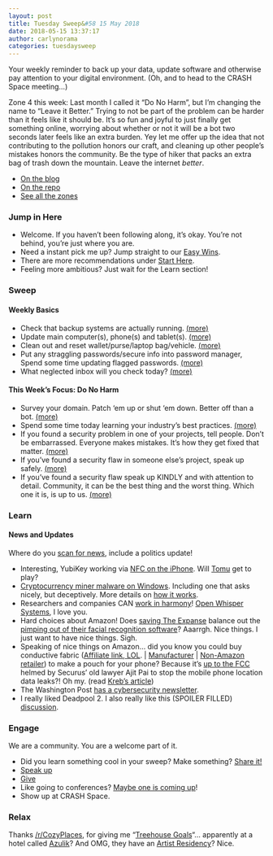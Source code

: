 ```yaml
---
layout: post
title: Tuesday Sweep&#58 15 May 2018
date: 2018-05-15 13:37:17
author: carlynorama
categories: tuesdaysweep
---
```

Your weekly reminder to back up your data, update software and otherwise pay attention to your digital environment. (Oh, and to head to the CRASH Space meeting…)

Zone 4 this week: Last month I called it “Do No Harm”, but I’m changing the name to “Leave it Better.” Trying to not be part of the problem can be harder than it feels like it should be. It’s so fun and joyful to just finally get something online, worrying about whether or not it will be a bot two seconds later feels like an extra burden. Yey let me offer up the idea that not contributing to the pollution honors our craft, and cleaning up other people’s mistakes honors the community. Be the type of hiker that packs an extra bag of trash down the mountain. Leave the internet _better_.

*   [On the blog](https://blog.crashspace.org/2018/05/tuesday-sweep-22-may-2018/)
*   [On the repo](https://crashspace.github.io/tuesday/tuesdaysweep/2018/05/22/tuesday-sweep.html)
*   [See all the zones](https://crashspace.github.io/tuesday/sweep/)

### Jump in Here

*   Welcome. If you haven’t been following along, it’s okay. You’re not behind, you’re just where you are.
*   Need a instant pick me up? Jump straight to our [Easy Wins](https://crashspace.github.io/tuesday/start/04-pick-an-easy-win.html).
*   There are more recommendations under [Start Here](https://crashspace.github.io/tuesday/start/).
*   Feeling more ambitious? Just wait for the Learn section!

### Sweep

#### Weekly Basics

*   Check that backup systems are actually running. [(more)](/tuesday/sweep/zone00/backup.html)
*   Update main computer(s), phone(s) and tablet(s). [(more)](/tuesday/sweep/zone00/update.html)
*   Clean out and reset wallet/purse/laptop bag/vehicle. [(more)](/tuesday/sweep/zone00/everyday_carry.html)
*   Put any straggling passwords/secure info into password manager, Spend some time updating flagged passwords. [(more)](/tuesday/sweep/zone00/password_manager.html)
*   What neglected inbox will you check today? [(more)](/tuesday/sweep/zone00/neglected_inboxes.html)

#### This Week’s Focus: Do No Harm

*   Survey your domain. Patch ‘em up or shut ‘em down. Better off than a bot. [(more)](/tuesday/sweep/zone04/survey_domain.html)
*   Spend some time today learning your industry’s best practices. [(more)](/tuesday/sweep/zone04/follow_best_practices.html)
*   If you found a security problem in one of your projects, tell people. Don’t be embarrassed. Everyone makes mistakes. It’s how they get fixed that matter. [(more)](/tuesday/sweep/zone04/admit_it.html)
*   If you’ve found a security flaw in someone else’s project, speak up safely. [(more)](/tuesday/sweep/zone04/speak_up_safely.html)
*   If you’ve found a security flaw speak up KINDLY and with attention to detail. Community, it can be the best thing and the worst thing. Which one it is, is up to us. [(more)](/tuesday/sweep/zone04/speak_up_kindly.html)

### Learn

#### News and Updates

Where do you [scan for news](https://crashspace.github.io/tuesday/), include a politics update!

*   Interesting, YubiKey working via [NFC on the iPhone](https://www.cyberscoop.com/yubikey-ios-apple/). Will [Tomu](https://tomu.im/) get to play?
*   [Cryptocurrency miner malware on Windows](https://www.bleepingcomputer.com/news/security/winstarnssmminer-coinminer-campaign-makes-500-000-victims-in-three-days/). Including one that asks nicely, but deceptively. More details on [how it works](https://blog.360totalsecurity.com/en/cryptominer-winstarnssmminer-made-fortune-brutally-hijacking-computer/).
*   Researchers and companies CAN [work in harmony](https://www.cyberscoop.com/signal-desktop-remote-code-flaw/)! [Open Whisper Systems](https://signal.org/), I love you.
*   Hard choices about Amazon! Does [saving The Expanse](https://arstechnica.com/gaming/2018/05/has-amazon-stepped-up-to-save-the-expanse-from-cancellation/) balance out the [pimping out of their facial recognition software](https://www.washingtonpost.com/news/the-switch/wp/2018/05/22/amazon-is-selling-facial-recognition-to-law-enforcement-for-a-fistful-of-dollars/)? Aaarrgh. Nice things. I just want to have nice things. Sigh.
*   Speaking of nice things on Amazon… did you know you could buy conductive fabric ([Affiliate link, LOL](https://amzn.to/2IWYwVJ). | [Manufacturer](http://nasafes.com/emf-protection-fabrics-and-shielding-fabric-overview/) | [Non-Amazon retailer](http://www.lessemf.com/)) to make a pouch for your phone? Because it’s [up to the FCC](https://arstechnica.com/tech-policy/2018/05/fcc-investigates-site-that-let-most-us-mobile-phones-location-be-exposed/) helmed by Securus’ old lawyer Ajit Pai to stop the mobile phone location data leaks?! Oh my. (read [Kreb’s article](https://krebsonsecurity.com/2018/05/tracking-firm-locationsmart-leaked-location-data-for-customers-of-all-major-u-s-mobile-carriers-in-real-time-via-its-web-site/))
*   The Washington Post [has a cybersecurity newsletter](https://www.washingtonpost.com/graphics/2018/politics/powerpost/thenetwork).
*   I really liked Deadpool 2\. I also really like this (SPOILER FILLED) [discussion](https://www.vox.com/summer-movies/2018/5/22/17376052/deadpool-2-writers-fridging-women-in-refrigerators).

### Engage

We are a community. You are a welcome part of it.

*   Did you learn something cool in your sweep? Make something? [Share it!](https://blog.crashspace.org/2017/05/tuesday-sweep-9-may-2017/)
*   [Speak up](https://blog.crashspace.org/2016/12/one-thing-to-do-today-collect-phone-numbers-for-future-tuesday-sweeps/)
*   [Give](https://blog.crashspace.org/2016/11/one-thing-to-do-today-plan-a-way-to-give-to-the-cause-regularly/)
*   Like going to conferences? [Maybe one is coming up](https://infocon.org/cons/)!
*   Show up at CRASH Space.

### Relax

Thanks [/r/CozyPlaces](https://www.reddit.com/r/CozyPlaces), for giving me “[Treehouse Goals](https://www.reddit.com/r/CozyPlaces/comments/8l9qk5/treehouse_goals_in_tulum/)“… apparently at a hotel called [Azulik](https://www.azulik.com/)? And OMG, they have an [Artist Residency](https://www.iklab.art/)? Nice.
